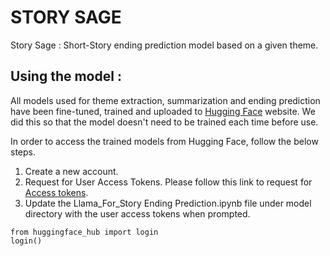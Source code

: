 # STORY SAGE
Story Sage : Short-Story ending prediction model based on a given theme. 

## Using the model :
All models used for theme extraction, summarization and ending prediction have been fine-tuned, trained and uploaded to [Hugging Face](https://huggingface.co) website. We did this so that the model doesn't need to be trained each time before use.

In order to access the trained models from Hugging Face, follow the below steps.
1. Create a new account.
2. Request for User Access Tokens. Please follow this link to request for [Access tokens](https://huggingface.co/docs/hub/en/security-tokens).
3. Update the Llama_For_Story Ending Prediction.ipynb file under model directory with the user access tokens when prompted.

```
from huggingface_hub import login
login()
```



